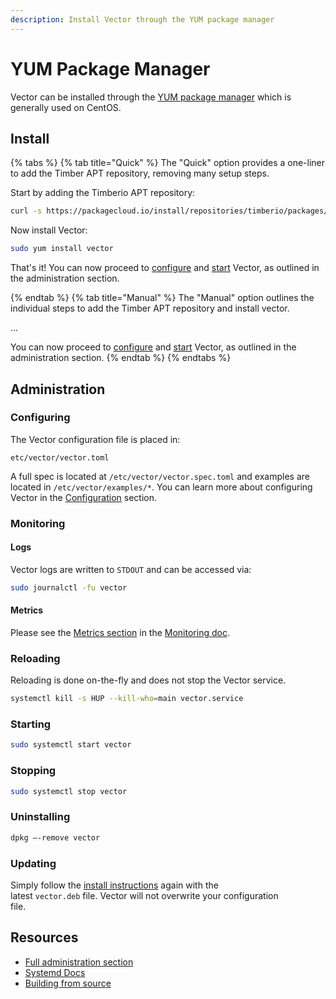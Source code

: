 ```yaml
---
description: Install Vector through the YUM package manager
---
```


# YUM Package Manager

Vector can be installed through the [YUM package manager][yum] which is
generally used on CentOS.

## Install

{% tabs %}
{% tab title="Quick" %}
The "Quick" option provides a one-liner to add the Timber APT
repository, removing many setup steps.

Start by adding the Timberio APT repository:

```bash
curl -s https://packagecloud.io/install/repositories/timberio/packages/script.rpm.sh | sudo bash
```

Now install Vector:

```bash
sudo yum install vector
```

That's it! You can now proceed to [configure](#configuring) and
[start](#starting) Vector, as outlined in the administration section.

{% endtab %}
{% tab title="Manual" %}
The "Manual" option outlines the individual steps to add the Timber APT
repository and install vector.

...

You can now proceed to [configure](#configuring) and
[start](#starting) Vector, as outlined in the administration section.
{% endtab %}
{% endtabs %}

## Administration

### Configuring

The Vector configuration file is placed in:

```
etc/vector/vector.toml
```

A full spec is located at `/etc/vector/vector.spec.toml` and examples are
located in `/etc/vector/examples/*`. You can learn more about configuring
Vector in the [Configuration][configuration] section.

### Monitoring

#### Logs

Vector logs are written to `STDOUT` and can be accessed via:

```bash
sudo journalctl -fu vector
```

#### Metrics

Please see the [Metrics section][metrics] in the [Monitoring doc][monitoring].

### Reloading

Reloading is done on-the-fly and does not stop the Vector service.

```bash
systemctl kill -s HUP --kill-who=main vector.service
```

### Starting

```bash
sudo systemctl start vector
```

### Stopping

```bash
sudo systemctl stop vector
```

### Uninstalling

```bash
dpkg –-remove vector
```

### Updating

Simply follow the [install instructions](#install) again with the \
latest `vector.deb` file. Vector will not overwrite your configuration \
file.

## Resources

* [Full administration section][administration]
* [Systemd Docs][systemd]
* [Building from source][build_from_source]


[administration]: /usage/administration/README.md
[build_from_source]: ../build-from-source.md
[configuration]: ../build-from-source.md
[metrics]: /usage/administration/monitoring.md#metrics
[monitoring]: /usage/administration/monitoring.md
[releases]: https://github.com/timberio/vector/releases
[systemd]: https://wiki.debian.org/systemd
[yum]: http://yum.baseurl.org/